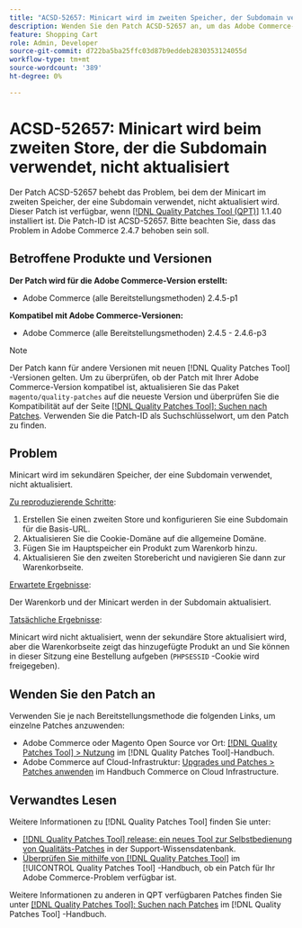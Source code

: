 ```yaml
---
title: "ACSD-52657: Minicart wird im zweiten Speicher, der Subdomain verwendet, nicht aktualisiert."
description: Wenden Sie den Patch ACSD-52657 an, um das Adobe Commerce-Problem zu beheben, bei dem der Minicart beim zweiten Store, der eine Subdomain verwendet, nicht aktualisiert wird.
feature: Shopping Cart
role: Admin, Developer
source-git-commit: d722ba5ba25ffc03d87b9eddeb2830353124055d
workflow-type: tm+mt
source-wordcount: '389'
ht-degree: 0%

---
```


# ACSD-52657: Minicart wird beim zweiten Store, der die Subdomain verwendet, nicht aktualisiert

Der Patch ACSD-52657 behebt das Problem, bei dem der Minicart im zweiten Speicher, der eine Subdomain verwendet, nicht aktualisiert wird. Dieser Patch ist verfügbar, wenn [[!DNL Quality Patches Tool (QPT)]](https://experienceleague.adobe.com/en/docs/commerce-knowledge-base/kb/announcements/commerce-announcements/magento-quality-patches-released-new-tool-to-self-serve-quality-patches) 1.1.40 installiert ist. Die Patch-ID ist ACSD-52657. Bitte beachten Sie, dass das Problem in Adobe Commerce 2.4.7 behoben sein soll.

## Betroffene Produkte und Versionen

**Der Patch wird für die Adobe Commerce-Version erstellt:**

* Adobe Commerce (alle Bereitstellungsmethoden) 2.4.5-p1

**Kompatibel mit Adobe Commerce-Versionen:**

* Adobe Commerce (alle Bereitstellungsmethoden) 2.4.5 - 2.4.6-p3

>[!NOTE]
>
>Der Patch kann für andere Versionen mit neuen [!DNL Quality Patches Tool] -Versionen gelten. Um zu überprüfen, ob der Patch mit Ihrer Adobe Commerce-Version kompatibel ist, aktualisieren Sie das Paket `magento/quality-patches` auf die neueste Version und überprüfen Sie die Kompatibilität auf der Seite [[!DNL Quality Patches Tool]: Suchen nach Patches](https://experienceleague.adobe.com/tools/commerce-quality-patches/index.html). Verwenden Sie die Patch-ID als Suchschlüsselwort, um den Patch zu finden.

## Problem

Minicart wird im sekundären Speicher, der eine Subdomain verwendet, nicht aktualisiert.

<u>Zu reproduzierende Schritte</u>:

1. Erstellen Sie einen zweiten Store und konfigurieren Sie eine Subdomain für die Basis-URL.
1. Aktualisieren Sie die Cookie-Domäne auf die allgemeine Domäne.
1. Fügen Sie im Hauptspeicher ein Produkt zum Warenkorb hinzu.
1. Aktualisieren Sie den zweiten Storebericht und navigieren Sie dann zur Warenkorbseite.

<u>Erwartete Ergebnisse</u>:

Der Warenkorb und der Minicart werden in der Subdomain aktualisiert.

<u>Tatsächliche Ergebnisse</u>:

Minicart wird nicht aktualisiert, wenn der sekundäre Store aktualisiert wird, aber die Warenkorbseite zeigt das hinzugefügte Produkt an und Sie können in dieser Sitzung eine Bestellung aufgeben (`PHPSESSID` -Cookie wird freigegeben).

## Wenden Sie den Patch an

Verwenden Sie je nach Bereitstellungsmethode die folgenden Links, um einzelne Patches anzuwenden:

* Adobe Commerce oder Magento Open Source vor Ort: [[!DNL Quality Patches Tool] > Nutzung](https://experienceleague.adobe.com/docs/commerce-operations/tools/quality-patches-tool/usage.html) im [!DNL Quality Patches Tool]-Handbuch.
* Adobe Commerce auf Cloud-Infrastruktur: [Upgrades und Patches > Patches anwenden](https://experienceleague.adobe.com/docs/commerce-cloud-service/user-guide/develop/upgrade/apply-patches.html) im Handbuch Commerce on Cloud Infrastructure.

## Verwandtes Lesen

Weitere Informationen zu [!DNL Quality Patches Tool] finden Sie unter:

* [[!DNL Quality Patches Tool] release: ein neues Tool zur Selbstbedienung von Qualitäts-Patches](https://experienceleague.adobe.com/en/docs/commerce-knowledge-base/kb/announcements/commerce-announcements/magento-quality-patches-released-new-tool-to-self-serve-quality-patches) in der Support-Wissensdatenbank.
* [Überprüfen Sie mithilfe von  [!DNL Quality Patches Tool]](/help/tools/quality-patches-tool/patches-available-in-qpt/check-patch-for-magento-issue-with-magento-quality-patches.md) im [!UICONTROL Quality Patches Tool] -Handbuch, ob ein Patch für Ihr Adobe Commerce-Problem verfügbar ist.


Weitere Informationen zu anderen in QPT verfügbaren Patches finden Sie unter [[!DNL Quality Patches Tool]: Suchen nach Patches](https://experienceleague.adobe.com/tools/commerce-quality-patches/index.html) im [!DNL Quality Patches Tool] -Handbuch.

